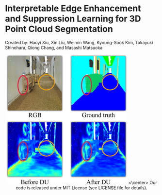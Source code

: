 # Interpretable Edge Enhancement and Suppression Learning for 3D Point Cloud Segmentation
Created by: Haoyi Xiu, Xin Liu, Weimin Wang, Kyoung-Sook Kim, Takayuki Shinohara, Qiong Chang, and Masashi Matsuoka

<!-- ![concept](figures/concept.jpeg) -->
<center>
<img src="figures/concept.jpeg" alt="concept" width="400"/>
<\center>
Our code is released under MIT License (see LICENSE file for details).
